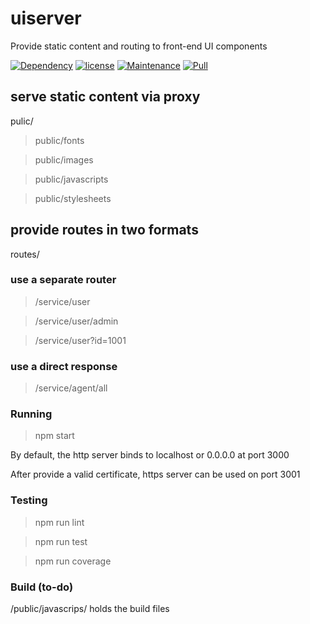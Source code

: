 # uiserver
Provide static content and routing to front-end UI components

[![Dependency](https://img.shields.io/david/expressjs/express.svg)](https://github.com/lifengli/uiserver)
[![license](https://img.shields.io/npm/l/express.svg)](https://github.com/lifengli/uiserver)
[![Maintenance](https://img.shields.io/maintenance/yes/2017.svg)](https://github.com/lifengli/uiserver)
[![Pull](https://img.shields.io/badge/pull%20request-welcome-ff69b4.svg)](https://github.com/lifengli/uiserver)

## serve static content via proxy
pulic/
> public/fonts

> public/images

> public/javascripts

> public/stylesheets

## provide routes in two formats
routes/

### use a separate router
> /service/user

> /service/user/admin

> /service/user?id=1001

### use a direct response
> /service/agent/all

### Running

> npm start

By default, the http server binds to localhost or 0.0.0.0 at port 3000

After provide a valid certificate, https server can be used on port 3001

### Testing

> npm run lint

> npm run test

> npm run coverage

### Build (to-do)

/public/javascrips/ holds the build files

